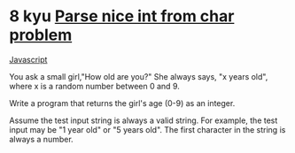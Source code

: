 # 8 kyu [Parse nice int from char problem](https://www.codewars.com/kata/557cd6882bfa3c8a9f0000c1)

<!-- START LANGUAGE_LINKS -->

[Javascript](./javascript.js)

<!-- END LANGUAGE_LINKS -->

You ask a small girl,"How old are you?" She always says, "x years old", where x is a random number between 0 and 9.


Write a program that returns the girl's age (0-9) as an integer.

Assume the test input string is always a valid string. For example, the test input may be "1 year old" or "5 years old". The first character in the string is always a number.

